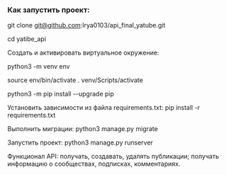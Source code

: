 ### Как запустить проект:

git clone git@github.com:Irya0103/api_final_yatube.git

cd yatibe_api

Cоздать и активировать виртуальное окружение:

python3 -m venv env

source env/bin/activate
. venv/Scripts/activate

python3 -m pip install --upgrade pip

Установить зависимости из файла requirements.txt:
pip install -r requirements.txt

Выполнить миграции:
python3 manage.py migrate

Запустить проект:
python3 manage.py runserver


Функционал API:
получать, создавать, удалять публикации;
получать информацию о сообществах, подписках, комментариях.


